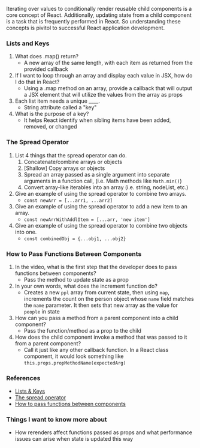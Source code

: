 Iterating over values to conditionally render reusable child components is a core concept of React. Additionally, updating state from a child component is a task that is frequently performed in React. So understanding these concepts is pivitol to successful React application development.

### Lists and Keys

1. What does .map() return?
   * A new array of the same length, with each item as returned from the provided callback
2. If I want to loop through an array and display each value in JSX, how do I do that in React?
   * Using a .map method on an array, provide a callback that will output a JSX element that will utilize the values from the array as props
3. Each list item needs a unique ____.
   * String attribute called a "key"
4. What is the purpose of a key?
   * It helps React identify when sibling items have been added, removed, or changed

### The Spread Operator

1. List 4 things that the spread operator can do.
   1. Concatenate/combine arrays or objects
   2. [Shallow] Copy arrays or objects
   3. Spread an array passed as a single argument into separate arguments in a function call, (i.e. Math methods like `Math.min()`)
   4. Convert array-like iterables into an array (i.e. string, nodeList, etc.)
2. Give an example of using the spread operator to combine two arrays.
   * `const newArr = [...arr1, ...arr2]`
3. Give an example of using the spread operator to add a new item to an array.
   * `const newArrWithAddlItem = [...arr, 'new item']`
4. Give an example of using the spread operator to combine two objects into one.
   * `const combinedObj = {...obj1, ...obj2}`

### How to Pass Functions Between Components

1. In the video, what is the first step that the developer does to pass functions between components?
   * Pass the method to update state as a prop
2. In your own words, what does the increment function do?
   * Creates a new `ppl` array from current state, then using `map`, increments the count on the person object whose `name` field matches the `name` parameter. It then sets that new array as the value for `people` in state
3. How can you pass a method from a parent component into a child component?
   * Pass the function/method as a prop to the child
4. How does the child component invoke a method that was passed to it from a parent component?
   * Call it just like any other callback function. In a React class component, it would look something like `this.props.propMethodName(expectedArg)`

### References

- [Lists & Keys](https://reactjs.org/docs/lists-and-keys.htmlhttps:/)
- [The spread operator](https://medium.com/coding-at-dawn/how-to-use-the-spread-operator-in-javascript-b9e4a8b06fabhttps:/)
- [How to pass functions between components](https://www.youtube.com/watch?v=c05OL7XbwXUhttps:/)

### Things I want to know more about
- How rerenders affect functions passed as props and what performance issues can arise when state is updated this way